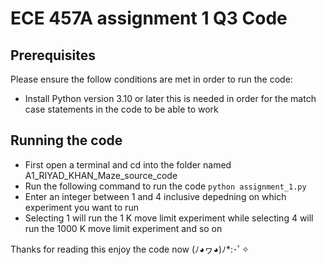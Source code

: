 # ECE 457A assignment 1 Q3 Code

## Prerequisites

Please ensure the follow conditions are met in order to run the code:
- Install Python version 3.10 or later this is needed in order for the match case statements in the code to be able to work

## Running the code

- First open a terminal and cd into the folder named A1_RIYAD_KHAN_Maze_source_code
- Run the following command to run the code `python assignment_1.py`
- Enter an integer between 1 and 4 inclusive depedning on which experiment you want to run
- Selecting 1 will run the 1 K move limit experiment while selecting 4 will run the 1000 K move limit experiment and so on 

Thanks for reading this enjoy the code now (ﾉ◕ヮ◕)ﾉ*:･ﾟ✧